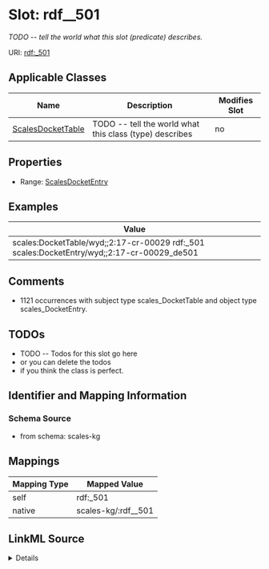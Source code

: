

# Slot: rdf__501


_TODO -- tell the world what this slot (predicate) describes._





URI: [rdf:_501](http://www.w3.org/1999/02/22-rdf-syntax-ns#_501)



<!-- no inheritance hierarchy -->





## Applicable Classes

| Name | Description | Modifies Slot |
| --- | --- | --- |
| [ScalesDocketTable](../classes/ScalesDocketTable.md) | TODO -- tell the world what this class (type) describes |  no  |







## Properties

* Range: [ScalesDocketEntry](../classes/ScalesDocketEntry.md)






## Examples

| Value |
| --- |
| scales:DocketTable/wyd;;2:17-cr-00029 rdf:_501 scales:DocketEntry/wyd;;2:17-cr-00029_de501 |

## Comments

* 1121 occurrences with subject type scales_DocketTable and object type scales_DocketEntry.

## TODOs

* TODO -- Todos for this slot go here
* or you can delete the todos
* if you think the class is perfect.

## Identifier and Mapping Information







### Schema Source


* from schema: scales-kg




## Mappings

| Mapping Type | Mapped Value |
| ---  | ---  |
| self | rdf:_501 |
| native | scales-kg/:rdf__501 |




## LinkML Source

<details>
```yaml
name: rdf__501
description: TODO -- tell the world what this slot (predicate) describes.
todos:
- TODO -- Todos for this slot go here
- or you can delete the todos
- if you think the class is perfect.
comments:
- 1121 occurrences with subject type scales_DocketTable and object type scales_DocketEntry.
examples:
- value: scales:DocketTable/wyd;;2:17-cr-00029 rdf:_501 scales:DocketEntry/wyd;;2:17-cr-00029_de501
from_schema: scales-kg
rank: 1000
slot_uri: rdf:_501
alias: rdf__501
domain_of:
- scales_DocketTable
range: scales_DocketEntry

```
</details>